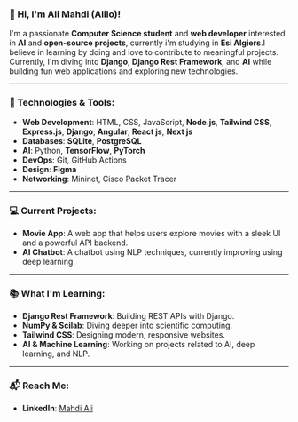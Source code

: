 ### 👋 Hi, I'm Ali Mahdi (Alilo)!

I'm a passionate **Computer Science student** and **web developer** interested in **AI** and **open-source projects**, currently i'm studying in **Esi Algiers**.I believe in learning by doing and love to contribute to meaningful projects. Currently, I'm diving into **Django**, **Django Rest Framework**, and **AI** while building fun web applications and exploring new technologies.

---

### 🚀 Technologies & Tools:

- **Web Development**: HTML, CSS, JavaScript, **Node.js**, **Tailwind CSS**, **Express.js**, **Django**, **Angular**, **React js**, **Next js**
- **Databases**: **SQLite**, **PostgreSQL**
- **AI**: Python, **TensorFlow**, **PyTorch**
- **DevOps**: Git, GitHub Actions
- **Design**: **Figma**
- **Networking**: Mininet, Cisco Packet Tracer

---

### 💻 Current Projects:

- **Movie App**: A web app that helps users explore movies with a sleek UI and a powerful API backend.
- **AI Chatbot**: A chatbot using NLP techniques, currently improving using deep learning.

---

### 📚 What I'm Learning:

- **Django Rest Framework**: Building REST APIs with Django.
- **NumPy & Scilab**: Diving deeper into scientific computing.
- **Tailwind CSS**: Designing modern, responsive websites.
- **AI & Machine Learning**: Working on projects related to AI, deep learning, and NLP.

---

### 📬 Reach Me:

- **LinkedIn**: [Mahdi Ali](https://www.linkedin.com/in/mahdi-ali-59b08829b)
